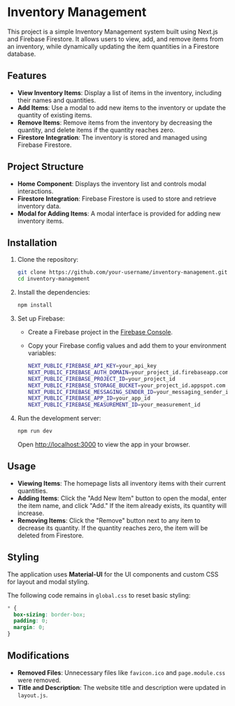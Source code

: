 # Inventory Management

This project is a simple Inventory Management system built using Next.js and Firebase Firestore. It allows users to view, add, and remove items from an inventory, while dynamically updating the item quantities in a Firestore database.

## Features

- **View Inventory Items**: Display a list of items in the inventory, including their names and quantities.
- **Add Items**: Use a modal to add new items to the inventory or update the quantity of existing items.
- **Remove Items**: Remove items from the inventory by decreasing the quantity, and delete items if the quantity reaches zero.
- **Firestore Integration**: The inventory is stored and managed using Firebase Firestore.

## Project Structure

- **Home Component**: Displays the inventory list and controls modal interactions.
- **Firestore Integration**: Firebase Firestore is used to store and retrieve inventory data.
- **Modal for Adding Items**: A modal interface is provided for adding new inventory items.

## Installation

1. Clone the repository:

   ```bash
   git clone https://github.com/your-username/inventory-management.git
   cd inventory-management
   ```

2. Install the dependencies:

   ```bash
   npm install
   ```

3. Set up Firebase:

   - Create a Firebase project in the [Firebase Console](https://console.firebase.google.com/).
   - Copy your Firebase config values and add them to your environment variables:

     ```bash
     NEXT_PUBLIC_FIREBASE_API_KEY=your_api_key
     NEXT_PUBLIC_FIREBASE_AUTH_DOMAIN=your_project_id.firebaseapp.com
     NEXT_PUBLIC_FIREBASE_PROJECT_ID=your_project_id
     NEXT_PUBLIC_FIREBASE_STORAGE_BUCKET=your_project_id.appspot.com
     NEXT_PUBLIC_FIREBASE_MESSAGING_SENDER_ID=your_messaging_sender_id
     NEXT_PUBLIC_FIREBASE_APP_ID=your_app_id
     NEXT_PUBLIC_FIREBASE_MEASUREMENT_ID=your_measurement_id
     ```

4. Run the development server:

   ```bash
   npm run dev
   ```

   Open [http://localhost:3000](http://localhost:3000) to view the app in your browser.

## Usage

- **Viewing Items**: The homepage lists all inventory items with their current quantities.
- **Adding Items**: Click the "Add New Item" button to open the modal, enter the item name, and click "Add." If the item already exists, its quantity will increase.
- **Removing Items**: Click the "Remove" button next to any item to decrease its quantity. If the quantity reaches zero, the item will be deleted from Firestore.

## Styling

The application uses **Material-UI** for the UI components and custom CSS for layout and modal styling.

The following code remains in `global.css` to reset basic styling:

```css
* {
  box-sizing: border-box;
  padding: 0;
  margin: 0;
}
```

## Modifications

- **Removed Files**: Unnecessary files like `favicon.ico` and `page.module.css` were removed.
- **Title and Description**: The website title and description were updated in `layout.js`.
